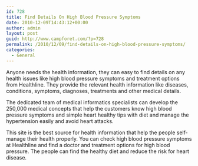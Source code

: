 ```yaml
---
id: 728
title: Find Details On High Blood Pressure Symptoms
date: 2010-12-09T14:43:12+00:00
author: admin
layout: post
guid: http://www.campforet.com/?p=728
permalink: /2010/12/09/find-details-on-high-blood-pressure-symptoms/
categories:
  - General
---
```

Anyone needs the health information, they can easy to find details on any health issues like high blood pressure symptoms and treatment options from Healthline. They provide the relevant health information like diseases, conditions, symptoms, diagnoses, treatments and other medical details. 

The dedicated team of medical informatics specialists can develop the 250,000 medical concepts that help the customers know high blood pressure symptoms and simple heart healthy tips with diet and manage the hypertension easily and avoid heart attacks.

This site is the best source for health information that help the people self-manage their health properly. You can check high blood pressure symptoms at Healthline and find a doctor and treatment options for high blood pressure. The people can find the healthy diet and reduce the risk for heart disease.